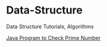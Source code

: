 # Data-Structure
Data Structure Tutorials, Algorithms

<a href="http://webrewrite.com/java-program-check-prime-number/"> Java Program to Check Prime Number</a>
